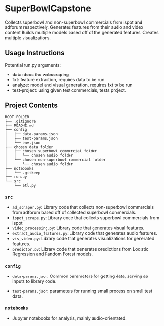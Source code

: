 # SuperBowlCapstone

Collects superbowl and non-superbowl commercials from ispot and adforum respectively.
Generates features from their audio and video content
Builds multiple models based off of the generated features.
Creates multiple visualizations.

## Usage Instructions

Potential run.py arguments:
* data: does the webscraping
* fxt: feature extraction, requires data to be run
* analyze: model and visual generation, requires fxt to be run
* test-project: using given test commercials, tests project.

## Project Contents

```
ROOT FOLDER
├── .gitignore
├── README.md
├── config
│   ├── data-params.json
│   ├── test-params.json
│   └── env.json
├── chosen data folder
│   ├── chosen superbowl commercial folder
│   │   └── chosen audio folder
│   └── chosen non-superbowl commercial folder
│       └── chosen audio folder
├── notebooks
│   └── .gitkeep
├── run.py
└── src
    └── etl.py
```

### `src`

* `ad_scraper.py`: Library code that collects non-superbowl commercials from adforum based off of collected superbowl commercials.
* `ispot_scrape.py`: Library code that collects superbowl commercials from ispot.
* `video_processing.py`: Library code that generates visual features.
* `extract_audio_features.py`: Library code that generates audio features.
* `vis_video.py`: Library code that generates visualizations for generated features.
* `predictor.py`: Library code that generates predictions from Logistic Regression and Random Forest models.

### `config`

* `data-params.json`: Common parameters for getting data, serving as
  inputs to library code.
  
* `test-params.json`: parameters for running small process on small
  test data.

### `notebooks`

* Jupyter notebooks for analysis, mainly audio-orientated.

